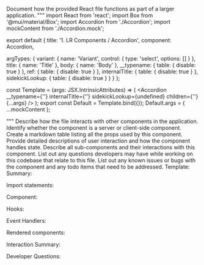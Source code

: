 Document how the provided React file functions as part of a larger application.
"""
import React from 'react';
import Box from '@mui/material/Box';
import Accordion from './Accordion';
import mockContent from './Accordion.mock';

export default {
  title: '1. LR Components / Accordion',
  component: Accordion,

  argTypes: {
    variant: {
      name: 'Variant',
      control: {
        type: 'select',
        options: []
      }
    },
    title: { name: 'Title' },
    body: { name: 'Body' },
    __typename: { table: { disable: true } },
    ref: { table: { disable: true } },
    internalTitle: { table: { disable: true } },
    sidekickLookup: { table: { disable: true } }
  }
};

const Template = (args: JSX.IntrinsicAttributes) => (
  <Accordion __typename={''} internalTitle={''} sidekickLookup={undefined} children={''} {...args} />
);
export const Default = Template.bind({});
Default.args = { ...mockContent };

"""
Describe how the file interacts with other components in the application.
Identify whether the component is a server or client-side component.
Create a markdown table listing all the props used by this component.
Provide detailed descriptions of user interaction and how the component handles state.
Describe all sub-components and their interactions with this component.
List out any questions developers may have while working on this codebase that relate to this file.
List out any known issues or bugs with the component and any todo items that need to be addressed.
Template:
Summary:
<brief overview of the file and all its major components>

Import statements:
<describe the imports and dependencies>

Component:
<Summary of component>

Hooks:
<list of hooks with descriptions>

Event Handlers:
<list of Event Handlers with descriptions>

Rendered components:
<list of Rendered components with descriptions>

Interaction Summary:
<a summary of how the file could interact with the rest of the application>

Developer Questions:
<a list of questions Developers working with this component may have the following questions when debugging>